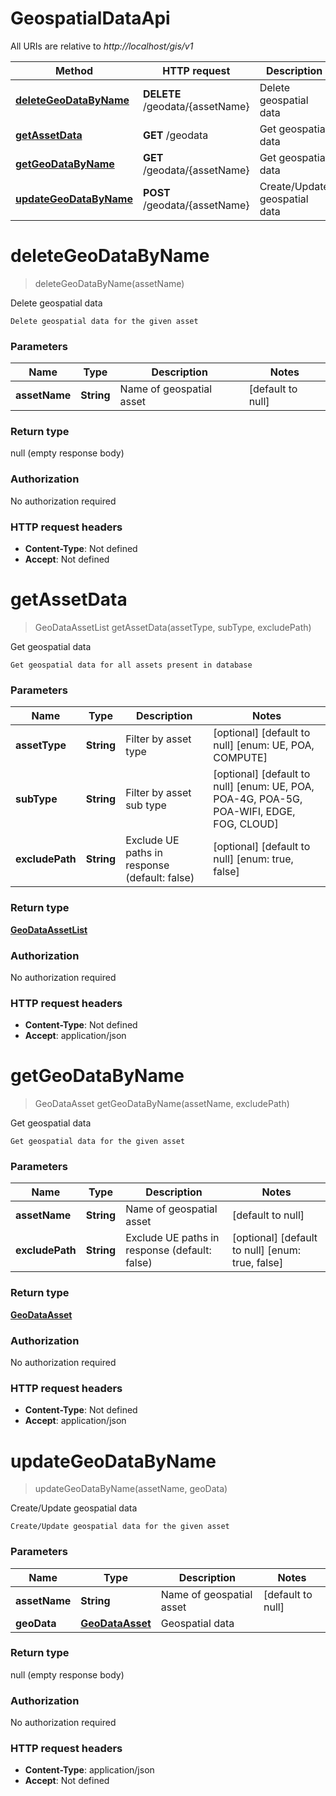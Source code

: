 # GeospatialDataApi

All URIs are relative to *http://localhost/gis/v1*

Method | HTTP request | Description
------------- | ------------- | -------------
[**deleteGeoDataByName**](GeospatialDataApi.md#deleteGeoDataByName) | **DELETE** /geodata/{assetName} | Delete geospatial data
[**getAssetData**](GeospatialDataApi.md#getAssetData) | **GET** /geodata | Get geospatial data
[**getGeoDataByName**](GeospatialDataApi.md#getGeoDataByName) | **GET** /geodata/{assetName} | Get geospatial data
[**updateGeoDataByName**](GeospatialDataApi.md#updateGeoDataByName) | **POST** /geodata/{assetName} | Create/Update geospatial data


<a name="deleteGeoDataByName"></a>
# **deleteGeoDataByName**
> deleteGeoDataByName(assetName)

Delete geospatial data

    Delete geospatial data for the given asset

### Parameters

Name | Type | Description  | Notes
------------- | ------------- | ------------- | -------------
 **assetName** | **String**| Name of geospatial asset | [default to null]

### Return type

null (empty response body)

### Authorization

No authorization required

### HTTP request headers

- **Content-Type**: Not defined
- **Accept**: Not defined

<a name="getAssetData"></a>
# **getAssetData**
> GeoDataAssetList getAssetData(assetType, subType, excludePath)

Get geospatial data

    Get geospatial data for all assets present in database

### Parameters

Name | Type | Description  | Notes
------------- | ------------- | ------------- | -------------
 **assetType** | **String**| Filter by asset type | [optional] [default to null] [enum: UE, POA, COMPUTE]
 **subType** | **String**| Filter by asset sub type | [optional] [default to null] [enum: UE, POA, POA-4G, POA-5G, POA-WIFI, EDGE, FOG, CLOUD]
 **excludePath** | **String**| Exclude UE paths in response (default: false) | [optional] [default to null] [enum: true, false]

### Return type

[**GeoDataAssetList**](../Models/GeoDataAssetList.md)

### Authorization

No authorization required

### HTTP request headers

- **Content-Type**: Not defined
- **Accept**: application/json

<a name="getGeoDataByName"></a>
# **getGeoDataByName**
> GeoDataAsset getGeoDataByName(assetName, excludePath)

Get geospatial data

    Get geospatial data for the given asset

### Parameters

Name | Type | Description  | Notes
------------- | ------------- | ------------- | -------------
 **assetName** | **String**| Name of geospatial asset | [default to null]
 **excludePath** | **String**| Exclude UE paths in response (default: false) | [optional] [default to null] [enum: true, false]

### Return type

[**GeoDataAsset**](../Models/GeoDataAsset.md)

### Authorization

No authorization required

### HTTP request headers

- **Content-Type**: Not defined
- **Accept**: application/json

<a name="updateGeoDataByName"></a>
# **updateGeoDataByName**
> updateGeoDataByName(assetName, geoData)

Create/Update geospatial data

    Create/Update geospatial data for the given asset

### Parameters

Name | Type | Description  | Notes
------------- | ------------- | ------------- | -------------
 **assetName** | **String**| Name of geospatial asset | [default to null]
 **geoData** | [**GeoDataAsset**](../Models/GeoDataAsset.md)| Geospatial data |

### Return type

null (empty response body)

### Authorization

No authorization required

### HTTP request headers

- **Content-Type**: application/json
- **Accept**: Not defined

